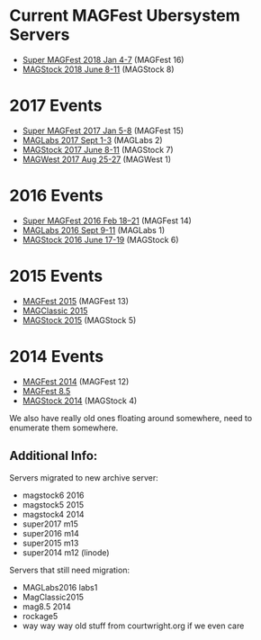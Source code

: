 # Current MAGFest Ubersystem Servers

* [Super MAGFest 2018 Jan 4-7](https://super2018.uber.magfest.org/uber) (MAGFest 16)
* [MAGStock 2018 June 8-11](https://magstock7.uber.magfest.org/uber) (MAGStock 8)


# 2017 Events

* [Super MAGFest 2017 Jan 5-8](https://super2017.uber.magfest.org/uber) (MAGFest 15)
* [MAGLabs 2017 Sept 1-3](https://labs2.uber.magfest.org/uber) (MAGLabs 2)
* [MAGStock 2017 June 8-11](https://magstock7.uber.magfest.org/uber) (MAGStock 7)
* [MAGWest 2017 Aug 25-27](https://west2017.uber.magfest.org/uber) (MAGWest 1)


# 2016 Events

* [Super MAGFest 2016 Feb 18–21](http://super2016.uber.magfest.org/uber) (MAGFest 14)
* [MAGLabs 2016 Sept 9-11](https://labs.uber.magfest.org/uber) (MAGLabs 1)
* [MAGStock 2016 June 17-19](https://magstock6.uber.magfest.org/uber) (MAGStock 6)


# 2015 Events

* [MAGFest 2015](http://super2015.uber.magfest.org/m13) (MAGFest 13)
* [MAGClassic 2015](http://archive-classic.uber.magfest.org/uber)
* [MAGStock 2015](http://magstock5.uber.magfest.org/uber) (MAGStock 5)


# 2014 Events

* [MAGFest 2014](https://super2014.uber.magfest.org/m12/) (MAGFest 12)
* [MAGFest 8.5](https://archive-half.uber.magfest.org/magfest_85/)
* [MAGStock 2014](https://magstock4.uber.magfest.org/magstock/) (MAGStock 4)


We also have really old ones floating around somewhere, need to enumerate them somewhere.


## Additional Info:

Servers migrated to new archive server:
* magstock6 2016
* magstock5 2015
* magstock4 2014
* super2017 m15
* super2016 m14
* super2015 m13
* super2014 m12   (linode)

Servers that still need migration:
* MAGLabs2016 labs1
* MagClassic2015
* mag8.5 2014
* rockage5
* way way way old stuff from courtwright.org if we even care

